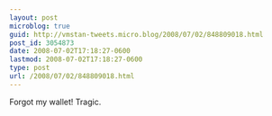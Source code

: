 ```yaml
---
layout: post
microblog: true
guid: http://vmstan-tweets.micro.blog/2008/07/02/848809018.html
post_id: 3054873
date: 2008-07-02T17:18:27-0600
lastmod: 2008-07-02T17:18:27-0600
type: post
url: /2008/07/02/848809018.html
---
```

Forgot my wallet! Tragic.
